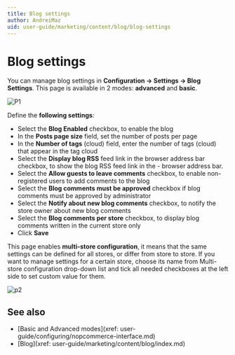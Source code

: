 ```yaml
---
title: Blog settings
author: AndreiMaz
uid: user-guide/marketing/content/blog/blog-settings
---
```


# Blog settings

You can manage blog settings in **Configuration → Settings → Blog Settings**. This page is available in 2 modes: **advanced** and **basic**.

![P1](_static/blog-settings/Setting-Blog1.png)

Define the **following settings**:

- Select the **Blog Enabled** checkbox, to enable the blog
- In the **Posts page size** field, set the number of posts per page
- In the **Number of tags** (cloud) field, enter the number of tags (cloud) that appear in the tag cloud
- Select the **Display blog RSS** feed link in the browser address bar checkbox, to show the blog RSS feed link in the - browser address bar.
- Select the **Allow guests to leave comments** checkbox, to enable non-registered users to add comments to the blog
- Select the **Blog comments must be approved** checkbox if blog comments must be approved by administrator
- Select the **Notify about new blog comments** checkbox, to notify the store owner about new blog comments
- Select the **Blog comments per store** checkbox, to display blog comments written in the current store only
- Click **Save**

This page enables **multi-store configuration**, it means that the same settings can be defined for all stores, or differ from store to store. If you want to manage settings for a certain store, choose its name from Multi-store configuration drop-down list and tick all needed checkboxes at the left side to set custom value for them.

![p2](_static/blog-settings/Setting-Blog%202.png)

## See also

- [Basic and Advanced modes](xref: user-guide/configuring/nopcommerce-interface.md)
- [Blog](xref: user-guide/marketing/content/blog/index.md)